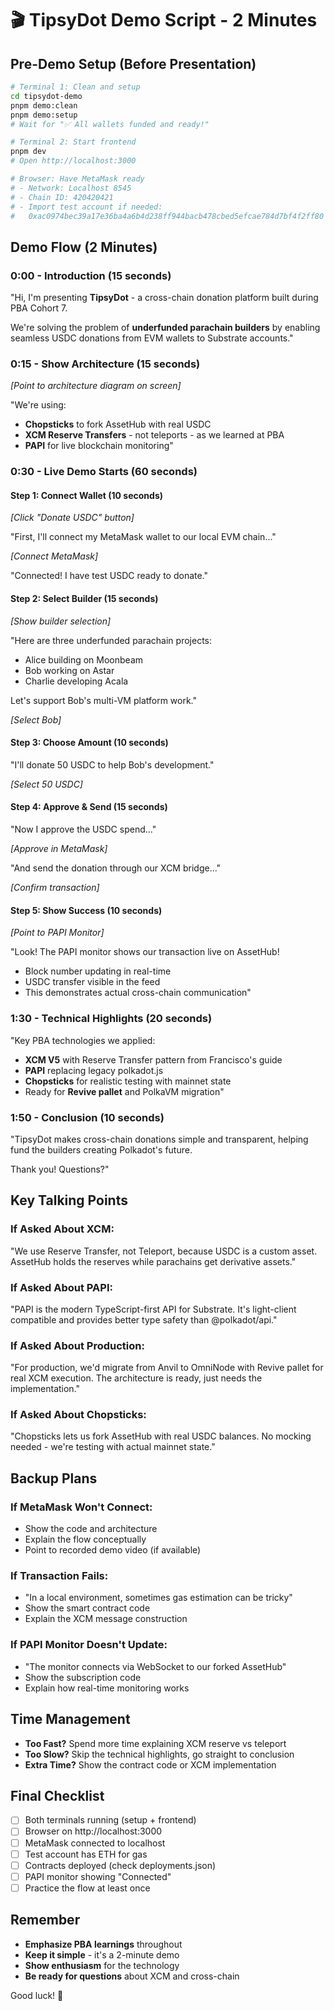 # 🎬 TipsyDot Demo Script - 2 Minutes

## Pre-Demo Setup (Before Presentation)

```bash
# Terminal 1: Clean and setup
cd tipsydot-demo
pnpm demo:clean
pnpm demo:setup
# Wait for "✅ All wallets funded and ready!"

# Terminal 2: Start frontend
pnpm dev
# Open http://localhost:3000

# Browser: Have MetaMask ready
# - Network: Localhost 8545
# - Chain ID: 420420421
# - Import test account if needed:
#   0xac0974bec39a17e36ba4a6b4d238ff944bacb478cbed5efcae784d7bf4f2ff80
```

## Demo Flow (2 Minutes)

### 0:00 - Introduction (15 seconds)

"Hi, I'm presenting **TipsyDot** - a cross-chain donation platform built during PBA Cohort 7.

We're solving the problem of **underfunded parachain builders** by enabling seamless USDC donations from EVM wallets to Substrate accounts."

### 0:15 - Show Architecture (15 seconds)

_[Point to architecture diagram on screen]_

"We're using:

- **Chopsticks** to fork AssetHub with real USDC
- **XCM Reserve Transfers** - not teleports - as we learned at PBA
- **PAPI** for live blockchain monitoring"

### 0:30 - Live Demo Starts (60 seconds)

#### Step 1: Connect Wallet (10 seconds)

_[Click "Donate USDC" button]_

"First, I'll connect my MetaMask wallet to our local EVM chain..."

_[Connect MetaMask]_

"Connected! I have test USDC ready to donate."

#### Step 2: Select Builder (15 seconds)

_[Show builder selection]_

"Here are three underfunded parachain projects:

- Alice building on Moonbeam
- Bob working on Astar
- Charlie developing Acala

Let's support Bob's multi-VM platform work."

_[Select Bob]_

#### Step 3: Choose Amount (10 seconds)

"I'll donate 50 USDC to help Bob's development."

_[Select 50 USDC]_

#### Step 4: Approve & Send (15 seconds)

"Now I approve the USDC spend..."

_[Approve in MetaMask]_

"And send the donation through our XCM bridge..."

_[Confirm transaction]_

#### Step 5: Show Success (10 seconds)

_[Point to PAPI Monitor]_

"Look! The PAPI monitor shows our transaction live on AssetHub!

- Block number updating in real-time
- USDC transfer visible in the feed
- This demonstrates actual cross-chain communication"

### 1:30 - Technical Highlights (20 seconds)

"Key PBA technologies we applied:

- **XCM V5** with Reserve Transfer pattern from Francisco's guide
- **PAPI** replacing legacy polkadot.js
- **Chopsticks** for realistic testing with mainnet state
- Ready for **Revive pallet** and PolkaVM migration"

### 1:50 - Conclusion (10 seconds)

"TipsyDot makes cross-chain donations simple and transparent, helping fund the builders creating Polkadot's future.

Thank you! Questions?"

## Key Talking Points

### If Asked About XCM:

"We use Reserve Transfer, not Teleport, because USDC is a custom asset. AssetHub holds the reserves while parachains get derivative assets."

### If Asked About PAPI:

"PAPI is the modern TypeScript-first API for Substrate. It's light-client compatible and provides better type safety than @polkadot/api."

### If Asked About Production:

"For production, we'd migrate from Anvil to OmniNode with Revive pallet for real XCM execution. The architecture is ready, just needs the implementation."

### If Asked About Chopsticks:

"Chopsticks lets us fork AssetHub with real USDC balances. No mocking needed - we're testing with actual mainnet state."

## Backup Plans

### If MetaMask Won't Connect:

- Show the code and architecture
- Explain the flow conceptually
- Point to recorded demo video (if available)

### If Transaction Fails:

- "In a local environment, sometimes gas estimation can be tricky"
- Show the smart contract code
- Explain the XCM message construction

### If PAPI Monitor Doesn't Update:

- "The monitor connects via WebSocket to our forked AssetHub"
- Show the subscription code
- Explain how real-time monitoring works

## Time Management

- **Too Fast?** Spend more time explaining XCM reserve vs teleport
- **Too Slow?** Skip the technical highlights, go straight to conclusion
- **Extra Time?** Show the contract code or XCM implementation

## Final Checklist

- [ ] Both terminals running (setup + frontend)
- [ ] Browser on http://localhost:3000
- [ ] MetaMask connected to localhost
- [ ] Test account has ETH for gas
- [ ] Contracts deployed (check deployments.json)
- [ ] PAPI monitor showing "Connected"
- [ ] Practice the flow at least once

## Remember

- **Emphasize PBA learnings** throughout
- **Keep it simple** - it's a 2-minute demo
- **Show enthusiasm** for the technology
- **Be ready for questions** about XCM and cross-chain

Good luck! 🚀
